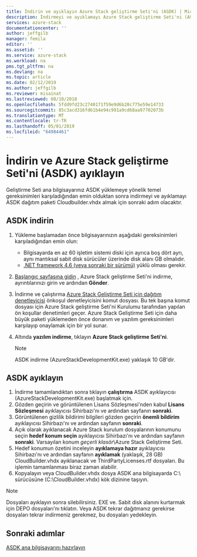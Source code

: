```yaml
---
title: İndirin ve ayıklayın Azure Stack geliştirme Seti'ni (ASDK) | Microsoft Docs
description: İndirmeyi ve ayıklamayı Azure Stack geliştirme Seti'ni (ASDK) açıklar.
services: azure-stack
documentationcenter: ''
author: jeffgilb
manager: femila
editor: ''
ms.assetid: ''
ms.service: azure-stack
ms.workload: na
pms.tgt_pltfrm: na
ms.devlang: na
ms.topic: article
ms.date: 02/12/2019
ms.author: jeffgilb
ms.reviewer: misainat
ms.lastreviewed: 08/10/2018
ms.openlocfilehash: 5fdd9fd23c2740171f59e9d6b20c775e59e14733
ms.sourcegitcommit: 85c3acd316fd61b4e94c991a9cd68aa97702073b
ms.translationtype: MT
ms.contentlocale: tr-TR
ms.lasthandoff: 05/01/2019
ms.locfileid: "64984461"
---
```

# <a name="download-and-extract-the-azure-stack-development-kit-asdk"></a>İndirin ve Azure Stack geliştirme Seti'ni (ASDK) ayıklayın
Geliştirme Seti ana bilgisayarınız ASDK yüklemeye yönelik temel gereksinimleri karşıladığından emin olduktan sonra indirmeyi ve ayıklamayı ASDK dağıtım paketi Cloudbuilder.vhdx almak için sonraki adım olacaktır.

## <a name="download-the-asdk"></a>ASDK indirin
1. Yükleme başlamadan önce bilgisayarınızın aşağıdaki gereksinimleri karşıladığından emin olun:

   - Bilgisayarda en az 60 işletim sistemi diski için ayrıca boş dört ayrı, aynı mantıksal sabit disk sürücüler üzerinde disk alanı GB olmalıdır.
   - [.NET framework 4.6 (veya sonraki bir sürümü)](https://dotnet.microsoft.com/download/dotnet-framework-runtime/net46) yüklü olması gerekir.

2. [Başlangıç sayfasına gidin](https://azure.microsoft.com/overview/azure-stack/try/?v=try) , Azure Stack geliştirme Seti'ni indirme, ayrıntılarınızı girin ve ardından **Gönder**.
3. İndirme ve çalıştırma [Azure Stack Geliştirme Seti için dağıtım denetleyicisi](https://go.microsoft.com/fwlink/?LinkId=828735&clcid=0x409) önkoşul denetleyicisini komut dosyası. Bu tek başına komut dosyası için Azure Stack geliştirme Seti'ni Kurulumu tarafından yapılan ön koşullar denetimleri geçer. Azure Stack Geliştirme Seti için daha büyük paketi yüklemeden önce donanım ve yazılım gereksinimleri karşılayıp onaylamak için bir yol sunar.
4. Altında **yazılım indirme**, tıklayın **Azure Stack geliştirme Seti'ni**.

   > [!NOTE]
   > ASDK indirme (AzureStackDevelopmentKit.exe) yaklaşık 10 GB'dir.

## <a name="extract-the-asdk"></a>ASDK ayıklayın
1. İndirme tamamlandıktan sonra tıklayın **çalıştırma** ASDK ayıklayıcısı (AzureStackDevelopmentKit.exe) başlatmak için.
2. Gözden geçirin ve görüntülenen Lisans Sözleşmesi'nden kabul **Lisans Sözleşmesi** ayıklayıcısı Sihirbazı'nı ve ardından sayfanın **sonraki**.
3. Görüntülenen gizlilik bildirimi bilgileri gözden geçirin **önemli bildirim** ayıklayıcısı Sihirbazı'nı ve ardından sayfanın **sonraki**.
4. Açık olarak ayıklanacak Azure Stack kurulum dosyalarının konumunu seçin **hedef konum seçin** ayıklayıcısı Sihirbazı'nı ve ardından sayfanın **sonraki**. Varsayılan konum *geçerli klasör*\Azure Stack Geliştirme Seti. 
5. Hedef konumun özetini inceleyin **ayıklamaya hazır** ayıklayıcısı Sihirbazı'nı ve ardından sayfanın **ayıklamak** (yaklaşık, 28 GB) CloudBuilder.vhdx ayıklanacak ve ThirdPartyLicenses.rtf dosyaları. Bu işlemin tamamlanması biraz zaman alabilir.
6. Kopyalayın veya CloudBuilder.vhdx dosya ASDK ana bilgisayarda C:\ sürücüsüne (C:\CloudBuilder.vhdx) kök dizinine taşıyın.

> [!NOTE]
> Dosyaları ayıklayın sonra silebilirsiniz. EXE ve. Sabit disk alanını kurtarmak için DEPO dosyaları'nı tıklatın. Veya ASDK tekrar dağıtmanız gerekirse dosyaları tekrar indirmeniz gerekmez, bu dosyaları yedekleyin.


## <a name="next-steps"></a>Sonraki adımlar
[ASDK ana bilgisayarını hazırlayın](asdk-prepare-host.md)